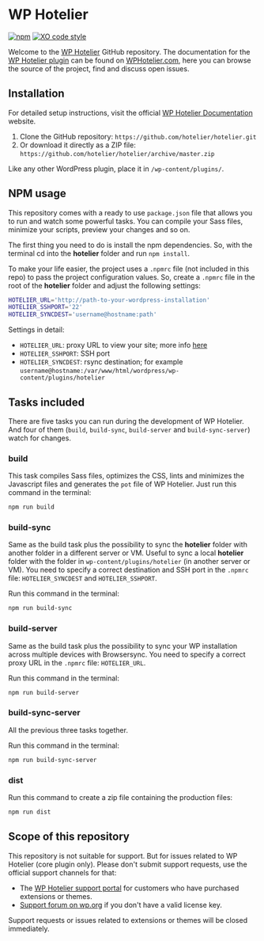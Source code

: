 # WP Hotelier
[![npm](https://img.shields.io/npm/v/npm.svg)]()
[![XO code style](https://img.shields.io/badge/code_style-XO-5ed9c7.svg)](https://github.com/sindresorhus/xo)

Welcome to the [WP Hotelier](https://wphotelier.com) GitHub repository. The documentation for the [WP Hotelier plugin](https://wphotelier.com) can be found on [WPHotelier.com](https://wphotelier.com), here you can browse the source of the project, find and discuss open issues.

## Installation ##

For detailed setup instructions, visit the official [WP Hotelier Documentation](http://docs.wphotelier.com) website.

1. Clone the GitHub repository: `https://github.com/hotelier/hotelier.git`
2. Or download it directly as a ZIP file: `https://github.com/hotelier/hotelier/archive/master.zip`

Like any other WordPress plugin, place it in `/wp-content/plugins/`.

## NPM usage

This repository comes with a ready to use `package.json` file that allows you to run and watch some powerful tasks. You can compile your Sass files, minimize your scripts, preview your changes and so on.

The first thing you need to do is install the npm dependencies. So, with the terminal cd into the **hotelier** folder and run `npm install`.

To make your life easier, the project uses a `.npmrc` file (not included in this repo) to pass the project configuration values. So, create a `.npmrc` file in the root of the **hotelier** folder and adjust the following settings:

```bash
HOTELIER_URL='http://path-to-your-wordpress-installation'
HOTELIER_SSHPORT='22'
HOTELIER_SYNCDEST='username@hostname:path'
```

Settings in detail:

* `HOTELIER_URL`: proxy URL to view your site; more info [here](https://browsersync.io/docs/options#option-proxy)
* `HOTELIER_SSHPORT`: SSH port
* `HOTELIER_SYNCDEST`: rsync destination; for example `username@hostname:/var/www/html/wordpress/wp-content/plugins/hotelier`

## Tasks included

There are five tasks you can run during the development of WP Hotelier. And four of them (`build`, `build-sync`, `build-server` and `build-sync-server`) watch for changes.

### build

This task compiles Sass files, optimizes the CSS, lints and minimizes the Javascript files and generates the `pot` file of WP Hotelier. Just run this command in the terminal:

```bash
npm run build
```

### build-sync

Same as the build task plus the possibility to sync the **hotelier** folder with another folder in a different server or VM. Useful to sync a local **hotelier** folder with the folder in `wp-content/plugins/hotelier` (in another server or VM). You need to specify a correct destination and SSH port in the `.npmrc` file: `HOTELIER_SYNCDEST` and `HOTELIER_SSHPORT`.

Run this command in the terminal:

```bash
npm run build-sync
```

### build-server

Same as the build task plus the possibility to sync your WP installation across multiple devices with Browsersync. You need to specify a correct proxy URL in the `.npmrc` file: `HOTELIER_URL`.

Run this command in the terminal:

```bash
npm run build-server
```

### build-sync-server

All the previous three tasks together.

Run this command in the terminal:

```bash
npm run build-sync-server
```

### dist

Run this command to create a zip file containing the production files:

```bash
npm run dist
```

## Scope of this repository ##

This repository is not suitable for support. But for issues related to WP Hotelier (core plugin only). Please don't submit support requests, use the official support channels for that:

* The [WP Hotelier support portal](https://wphotelier.com/support/) for customers who have purchased extensions or themes.
* [Support forum on wp.org](https://wordpress.org/support/plugin/wphotelier) if you don't have a valid license key.

Support requests or issues related to extensions or themes will be closed immediately.
